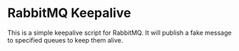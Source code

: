 # RabbitMQ Keepalive

This is a simple keepalive script for RabbitMQ. It will publish a fake message to specified queues to keep them alive.
